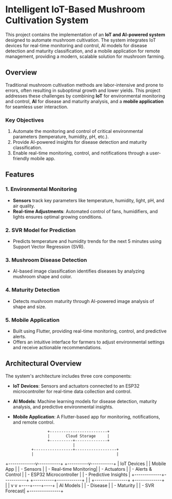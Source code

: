 # Intelligent IoT-Based Mushroom Cultivation System

This project contains the implementation of an **IoT and AI-powered system** designed to automate mushroom cultivation. The system integrates IoT devices for real-time monitoring and control, AI models for disease detection and maturity classification, and a mobile application for remote management, providing a modern, scalable solution for mushroom farming.

## Overview

Traditional mushroom cultivation methods are labor-intensive and prone to errors, often resulting in suboptimal growth and lower yields. This project addresses these challenges by combining **IoT** for environmental monitoring and control, **AI** for disease and maturity analysis, and a **mobile application** for seamless user interaction.

### Key Objectives
1. Automate the monitoring and control of critical environmental parameters (temperature, humidity, pH, etc.).
2. Provide AI-powered insights for disease detection and maturity classification.
3. Enable real-time monitoring, control, and notifications through a user-friendly mobile app.

## Features

### 1. Environmental Monitoring
- **Sensors** track key parameters like temperature, humidity, light, pH, and air quality.
- **Real-time Adjustments**: Automated control of fans, humidifiers, and lights ensures optimal growing conditions.

### 2. SVR Model for Prediction
- Predicts temperature and humidity trends for the next 5 minutes using Support Vector Regression (SVR).

### 3. Mushroom Disease Detection
- AI-based image classification identifies diseases by analyzing mushroom shape and color.

### 4. Maturity Detection
- Detects mushroom maturity through AI-powered image analysis of shape and size.

### 5. Mobile Application
- Built using Flutter, providing real-time monitoring, control, and predictive alerts.
- Offers an intuitive interface for farmers to adjust environmental settings and receive actionable recommendations.

## Architectural Overview

The system's architecture includes three core components:
- **IoT Devices**: Sensors and actuators connected to an ESP32 microcontroller for real-time data collection and control.
- **AI Models**: Machine learning models for disease detection, maturity analysis, and predictive environmental insights.
- **Mobile Application**: A Flutter-based app for monitoring, notifications, and remote control.
  
                     +-------------------------+
                     |       Cloud Storage     |
                     +----------+--------------+
                                |
              +-----------------+------------------+
              |                                    |
+-------------v-----------+            +----------v-----------+
|       IoT Devices       |            |       Mobile App      |
| - Sensors               |            | - Real-time Monitoring|
| - Actuators             |            | - Alerts & Control    |
| - ESP32 Microcontroller |            | - Predictive Insights |
+-------------+-----------+            +----------+------------+
              |                                    |
              +----------------+    +-------------+
                               |    |
                               v    v
                          +----+----+----+
                          |   AI Models   |
                          | - Disease     |
                          | - Maturity    |
                          | - SVR Forecast|
                          +---------------+

